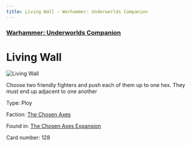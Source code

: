 ```yaml
---
title: Living Wall - Warhammer: Underworlds Companion
---
```


### [Warhammer: Underworlds Companion](https://guidokessels.github.io/wh-underworlds)

  

# Living Wall

![Living Wall](https://warhammerunderworlds.com/wp-content/uploads/sites/6/2018/02/128_ENG.png)

Choose two friendly fighters and push each of them up to one hex. They must end up adjacent to one another

Type: Ploy

Faction: [The Chosen Axes](https://guidokessels.github.io/wh-underworlds/factions/the-chosen-axes)

Found in: [The Chosen Axes Expansion](https://guidokessels.github.io/wh-underworlds/locations/the-chosen-axes-expansion)

Card number: 128
